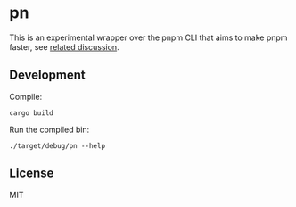# pn

This is an experimental wrapper over the pnpm CLI that aims to make pnpm faster, see [related discussion](https://github.com/pnpm/pnpm/discussions/3419).

## Development

Compile:

```
cargo build
```

Run the compiled bin:

```
./target/debug/pn --help
```

## License

MIT
